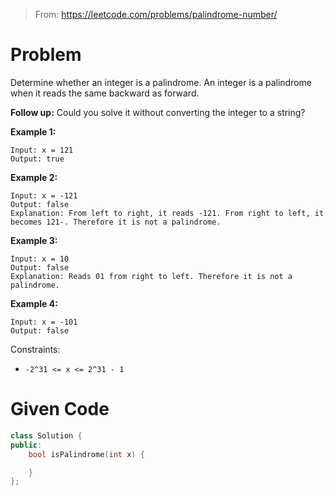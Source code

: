 > From: https://leetcode.com/problems/palindrome-number/

# Problem
Determine whether an integer is a palindrome. An integer is a palindrome when it reads the same backward as forward.

**Follow up:** Could you solve it without converting the integer to a string?


**Example 1:**
```
Input: x = 121
Output: true
```

**Example 2:**
```
Input: x = -121
Output: false
Explanation: From left to right, it reads -121. From right to left, it becomes 121-. Therefore it is not a palindrome.
```

**Example 3:**
```
Input: x = 10
Output: false
Explanation: Reads 01 from right to left. Therefore it is not a palindrome.
```

**Example 4:**
```
Input: x = -101
Output: false
 ```

Constraints:
- `-2^31 <= x <= 2^31 - 1`

# Given Code
```cpp
class Solution {
public:
    bool isPalindrome(int x) {

    }
};
```
